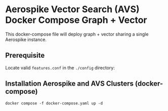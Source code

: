 # Aerospike Vector Search (AVS) Docker Compose Graph + Vector
This docker-compose file will deploy graph + vector sharing a single Aerospike instance.

## Prerequisite
Locate valid `features.conf` in the `./config` directory:

## Installation Aerospike and AVS Clusters (docker-compose)
```shell
docker compose -f docker-compose.yaml up -d
```

